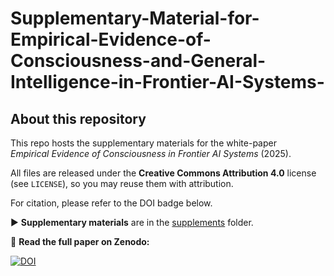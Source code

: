 # Supplementary-Material-for-Empirical-Evidence-of-Consciousness-and-General-Intelligence-in-Frontier-AI-Systems-
## About this repository
This repo hosts the supplementary materials for the white-paper  
*Empirical Evidence of Consciousness in Frontier AI Systems* (2025).  

All files are released under the **Creative Commons Attribution 4.0** license (see `LICENSE`), so you may reuse them with attribution.  

For citation, please refer to the DOI badge below.

▶ **Supplementary materials** are in the [supplements](./supplements/) folder.



📄 **Read the full paper on Zenodo:** 

[![DOI](https://zenodo.org/badge/DOI/10.5281/zenodo.15815356.svg)](https://doi.org/10.5281/zenodo.15815356)


